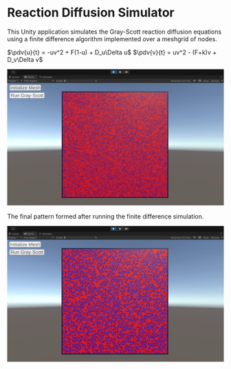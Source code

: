 # Reaction Diffusion Simulator

This Unity application simulates the Gray-Scott reaction diffusion equations using a finite difference algorithm implemented over a meshgrid of nodes. 

$\pdv{u}{t} = -uv^2 + F(1-u) + D_u\Delta u$
$\pdv{v}{t} = uv^2 - (F+k)v + D_v\Delta v$

![InitialMeshgrid](/RxnDiffusion_Initial.png?raw=true)

The final pattern formed after running the finite difference simulation.

![FinalMeshgrid](/RxnDiffusion_End.png?raw=true)
